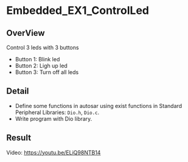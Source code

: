 # Embedded_EX1_ControlLed
## OverView
Control 3 leds with 3 buttons <br>
- Button 1: Blink led
- Button 2: Ligh up led
- Button 3: Turn off all leds
## Detail
- Define some functions in autosar using exist functions in Standard Peripheral Libraries: `Dio.h`, `Dio.c`.
- Write program with Dio library.
## Result
Video: https://youtu.be/ELiQ98NTB14
